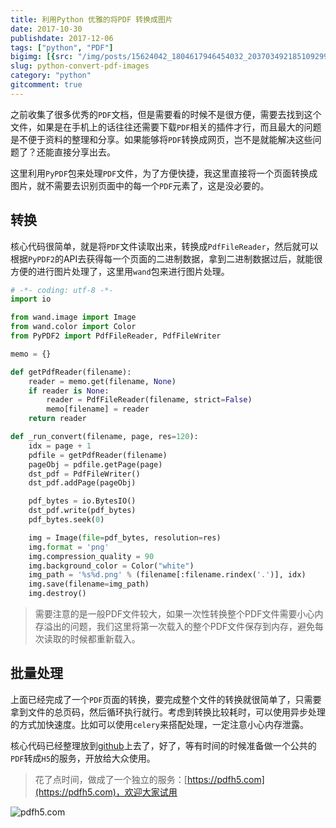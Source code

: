 ```yaml
---
title: 利用Python 优雅的将PDF 转换成图片
date: 2017-10-30
publishdate: 2017-12-06
tags: ["python", "PDF"]
bigimg: [{src: "/img/posts/15624042_1804617946454032_2037034921851092992_n.jpg", desc: "普吉岛@泰国 JAN 6,2017"}]
slug: python-convert-pdf-images
category: "python"
gitcomment: true
---
```


之前收集了很多优秀的`PDF`文档，但是需要看的时候不是很方便，需要去找到这个文件，如果是在手机上的话往往还需要下载`PDF`相关的插件才行，而且最大的问题是不便于资料的整理和分享。如果能够将`PDF`转换成网页，岂不是就能解决这些问题了？还能直接分享出去。

这里利用`PyPDF`包来处理`PDF`文件，为了方便快捷，我这里直接将一个页面转换成图片，就不需要去识别页面中的每一个`PDF`元素了，这是没必要的。

<!--more-->

## 转换
核心代码很简单，就是将`PDF`文件读取出来，转换成`PdfFileReader`，然后就可以根据`PyPDF2`的API去获得每一个页面的二进制数据，拿到二进制数据过后，就能很方便的进行图片处理了，这里用`wand`包来进行图片处理。

```python
# -*- coding: utf-8 -*-
import io

from wand.image import Image
from wand.color import Color
from PyPDF2 import PdfFileReader, PdfFileWriter

memo = {}

def getPdfReader(filename):
    reader = memo.get(filename, None)
    if reader is None:
        reader = PdfFileReader(filename, strict=False)
        memo[filename] = reader
    return reader

def _run_convert(filename, page, res=120):
    idx = page + 1
    pdfile = getPdfReader(filename)
    pageObj = pdfile.getPage(page)
    dst_pdf = PdfFileWriter()
    dst_pdf.addPage(pageObj)

    pdf_bytes = io.BytesIO()
    dst_pdf.write(pdf_bytes)
    pdf_bytes.seek(0)

    img = Image(file=pdf_bytes, resolution=res)
    img.format = 'png'
    img.compression_quality = 90
    img.background_color = Color("white")
    img_path = '%s%d.png' % (filename[:filename.rindex('.')], idx)
    img.save(filename=img_path)
    img.destroy()
```

> 需要注意的是一般PDF文件较大，如果一次性转换整个PDF文件需要小心内存溢出的问题，我们这里将第一次载入的整个PDF文件保存到内存，避免每次读取的时候都重新载入。

## 批量处理
上面已经完成了一个`PDF`页面的转换，要完成整个文件的转换就很简单了，只需要拿到文件的总页码，然后循环执行就行。考虑到转换比较耗时，可以使用异步处理的方式加快速度。比如可以使用`celery`来搭配处理，一定注意小心内存泄露。

核心代码已经整理放到[github](https://github.com/cnych/pdf2images)上去了，好了，等有时间的时候准备做一个公共的`PDF`转成`H5`的服务，开放给大众使用。


> 花了点时间，做成了一个独立的服务：[https://pdfh5.com](https://pdfh5.com)，欢迎大家试用

![pdfh5.com](/img/posts/pdfh5.com.png)




